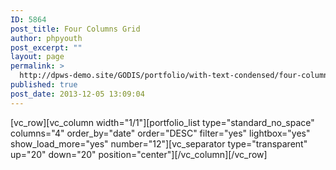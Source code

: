 ```yaml
---
ID: 5864
post_title: Four Columns Grid
author: phpyouth
post_excerpt: ""
layout: page
permalink: >
  http://dpws-demo.site/GODIS/portfolio/with-text-condensed/four-columns-grid-3
published: true
post_date: 2013-12-05 13:09:04
---
```

[vc_row][vc_column width="1/1"][portfolio_list type="standard_no_space" columns="4" order_by="date" order="DESC" filter="yes" lightbox="yes" show_load_more="yes" number="12"][vc_separator type="transparent" up="20" down="20" position="center"][/vc_column][/vc_row]